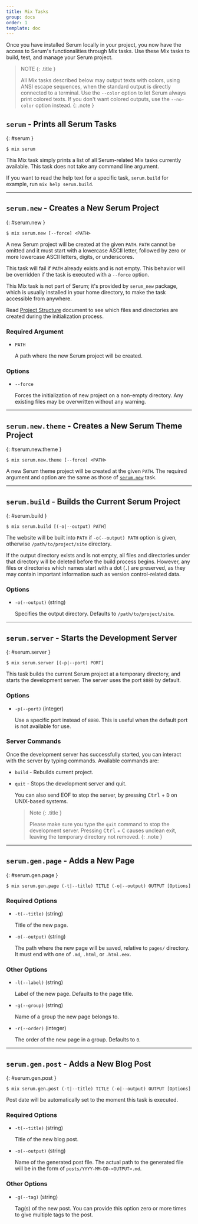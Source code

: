 ```yaml
---
title: Mix Tasks
group: docs
order: 1
template: doc
---
```


Once you have installed Serum locally in your project, you now have the access
to Serum's functionalities through Mix tasks. Use these Mix tasks to build,
test, and manage your Serum project.

> NOTE
> {: .title }
>
> All Mix tasks described below may output texts with colors, using ANSI escape
> sequences, when the standard output is directly connected to a terminal. Use
> the `--color` option to let Serum always print colored texts. If you don't
> want colored outputs, use the `--no-color` option instead.
{: .note }

<div><serum-toc start="2" end="2"></serum-toc></div>

## `serum` - Prints all Serum Tasks
{: #serum }

```
$ mix serum
```

This Mix task simply prints a list of all Serum-related Mix tasks currently
available. This task does not take any command line argument.

If you want to read the help text for a specific task, `serum.build`
for example, run `mix help serum.build`.

- - -

## `serum.new` - Creates a New Serum Project
{: #serum.new }

```
$ mix serum.new [--force] <PATH>
```

A new Serum project will be created at the given `PATH`. `PATH` cannot be
omitted and it must start with a lowercase ASCII letter, followed by zero
or more lowercase ASCII letters, digits, or underscores.

This task will fail if `PATH` already exists and is not empty. This behavior
will be overridden if the task is executed with a `--force` option.

This Mix task is not part of Serum; it's provided by `serum_new` package, which
is usually installed in your home directory, to make the task accessible from
anywhere.

Read [Project Structure](%page:docs/project_structure) document to see which
files and directories are created during the initialization process.

### Required Argument

- `PATH`

    A path where the new Serum project will be created.

### Options

- `--force`

    Forces the initialization of new project on a non-empty directory. Any
    existing files may be overwritten without any warning.

- - -

## `serum.new.theme` - Creates a New Serum Theme Project
{: #serum.new.theme }

```
$ mix serum.new.theme [--force] <PATH>
```

A new Serum theme project will be created at the given `PATH`. The required
argument and option are the same as those of [`serum.new`](#serum.new) task.

- - -

## `serum.build` - Builds the Current Serum Project
{: #serum.build }

```
$ mix serum.build [(-o|--output) PATH]
```

The website will be built into `PATH` if `-o(--output) PATH` option is given,
otherwise `/path/to/project/site` directory.

If the output directory exists and is not empty, all files and directories
under that directory will be deleted before the build process begins.
However, any files or directories which names start with a dot (`.`) are
preserved, as they may contain important information such as version
control-related data.

### Options

- `-o(--output)` (string)

    Specifies the output directory. Defaults to `/path/to/project/site`.

- - -

## `serum.server` - Starts the Development Server
{: #serum.server }

```
$ mix serum.server [(-p|--port) PORT]
```

This task builds the current Serum project at a temporary directory, and
starts the development server. The server uses the port `8080` by default.

### Options

- `-p(--port)` (integer)

    Use a specific port instead of `8080`. This is
    useful when the default port is not available for use.

### Server Commands

Once the development server has successfully started, you can interact with
the server by typing commands. Available commands are:

* `build` - Rebuilds current project.

* `quit` - Stops the development server and quit.

    You can also send EOF to stop the server, by pressing <kbd>Ctrl</kbd> +
    <kbd>D</kbd> on UNIX-based systems.

  > Note
  > {: .title }
  >
  > Please make sure you type the `quit` command to stop the development
  > server. Pressing <kbd>Ctrl</kbd> + <kbd>C</kbd> causes unclean exit,
  > leaving the temporary directory not removed.
    {: .note }

- - -

## `serum.gen.page` - Adds a New Page
{: #serum.gen.page }

```
$ mix serum.gen.page (-t|--title) TITLE (-o|--output) OUTPUT [Options]
```

### Required Options

- `-t(--title)` (string)

    Title of the new page.

- `-o(--output)` (string)

    The path where the new page will be saved, relative to `pages/` directory.
    It must end with one of `.md`, `.html`, or `.html.eex`.

### Other Options

- `-l(--label)` (string)

    Label of the new page. Defaults to the page title.

- `-g(--group)` (string)

    Name of a group the new page belongs to.

- `-r(--order)` (integer)

    The order of the new page in a group. Defaults to `0`.

- - -

## `serum.gen.post` - Adds a New Blog Post
{: #serum.gen.post }

```
$ mix serum.gen.post (-t|--title) TITLE (-o|--output) OUTPUT [Options]
```

Post date will be automatically set to the moment this task is executed.

### Required Options

- `-t(--title)` (string)

    Title of the new blog post.

- `-o(--output)` (string)

    Name of the generated post file. The actual path to the generated file will
    be in the form of `posts/YYYY-MM-DD-<OUTPUT>.md`.

### Other Options

- `-g(--tag)` (string)

    Tag(s) of the new post. You can provide this option zero or more times to
    give multiple tags to the post.
